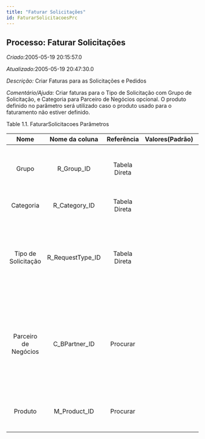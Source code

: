 ```yaml
---
title: "Faturar Solicitações"
id: FaturarSolicitacoesPrc
---
```

<div id="d102368e1" class="section chapter">

<div class="titlepage">

<div>

<div>

## Processo: Faturar Solicitações

</div>

</div>

</div>

<span class="emphasis"> *Criado:*</span>2005-05-19 20:15:57.0

<span class="emphasis">*Atualizado:*</span>2005-05-19 20:47:30.0

<span class="emphasis"> *Descrição:* </span>Criar Faturas para as
Solicitações e Pedidos

<span class="emphasis"> *Comentário/Ajuda:* </span>Criar faturas para o
Tipo de Solicitação com Grupo de Solicitação, e Categoria para Parceiro
de Negócios opcional. O produto definido no parâmetro será utilizado
caso o produto usado para o faturamento não estiver definido.

<div id="d102368e21" class="table">

<div class="table-title">

Table 1.1. FaturarSolicitacoes
Parâmetros

</div>

<div class="table-contents">

|         Nome         |   Nome da coluna   |  Referência   | Valores(Padrão) |                     Descrição                      |                                                                           Comentário/Ajuda                                                                           |
| :------------------: | :----------------: | :-----------: | :-------------: | :------------------------------------------------: | :------------------------------------------------------------------------------------------------------------------------------------------------------------------: |
|        Grupo         |    R\_Group\_ID    | Tabela Direta |                 |                Grupo de Solicitação                |                                              Grupo de solicitações (por ex. números de versões, responsabilidade, ...)                                               |
|      Categoria       |  R\_Category\_ID   | Tabela Direta |                 |              Categoria da Solicitação              |                                                                  Categoria ou Tópico da Solicitação                                                                  |
| Tipo de Solicitação  | R\_RequestType\_ID | Tabela Direta |                 | Tipo de Solicitação (ex. Consulta, Reclamação, ..) |            Os "Tipos de Solicitação" são usados para processar e categorizar as solicitações. As opções são Consulta de Conta, Emissão de Garantia, etc.             |
| Parceiro de Negócios |  C\_BPartner\_ID   |   Procurar    |                 |        Identifica um Parceiro de Negócios.         | Um "Parceiro de Negócios" é qualquer um com quem você transaciona. Isto pode incluir Fornecedores, Clientes, Funcionários, Vendedores, Representantes de Venda, etc. |
|       Produto        |   M\_Product\_ID   |   Procurar    |                 |               Produto, Serviço, Item               |                                                Identifica um item que é ou comprado ou vendido por esta organização.                                                 |

</div>

</div>

  

</div>
